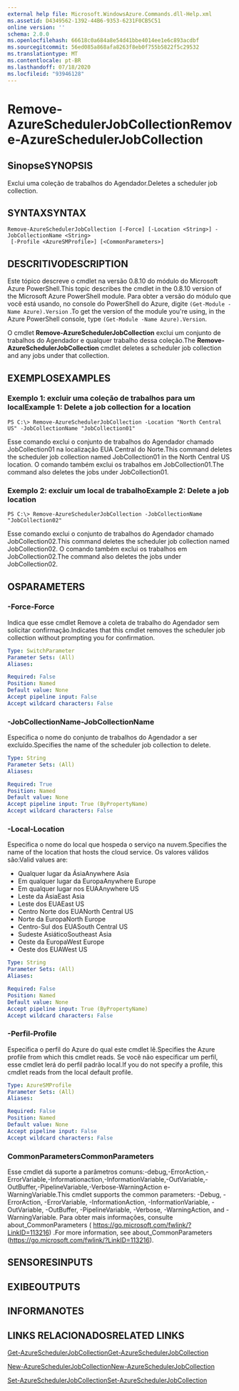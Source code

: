 ```yaml
---
external help file: Microsoft.WindowsAzure.Commands.dll-Help.xml
ms.assetid: D4349562-1392-44B6-9353-6231F0CB5C51
online version: ''
schema: 2.0.0
ms.openlocfilehash: 66618c0a684a8e54d41bbe4014ee1e6c893acdbf
ms.sourcegitcommit: 56ed085a868afa8263f8eb0f755b5822f5c29532
ms.translationtype: MT
ms.contentlocale: pt-BR
ms.lasthandoff: 07/18/2020
ms.locfileid: "93946128"
---
```

# <span data-ttu-id="f7137-101">Remove-AzureSchedulerJobCollection</span><span class="sxs-lookup"><span data-stu-id="f7137-101">Remove-AzureSchedulerJobCollection</span></span>

## <span data-ttu-id="f7137-102">Sinopse</span><span class="sxs-lookup"><span data-stu-id="f7137-102">SYNOPSIS</span></span>
<span data-ttu-id="f7137-103">Exclui uma coleção de trabalhos do Agendador.</span><span class="sxs-lookup"><span data-stu-id="f7137-103">Deletes a scheduler job collection.</span></span>

## <span data-ttu-id="f7137-104">SYNTAX</span><span class="sxs-lookup"><span data-stu-id="f7137-104">SYNTAX</span></span>

```
Remove-AzureSchedulerJobCollection [-Force] [-Location <String>] -JobCollectionName <String>
 [-Profile <AzureSMProfile>] [<CommonParameters>]
```

## <span data-ttu-id="f7137-105">DESCRITIVO</span><span class="sxs-lookup"><span data-stu-id="f7137-105">DESCRIPTION</span></span>
<span data-ttu-id="f7137-106">Este tópico descreve o cmdlet na versão 0.8.10 do módulo do Microsoft Azure PowerShell.</span><span class="sxs-lookup"><span data-stu-id="f7137-106">This topic describes the cmdlet in the 0.8.10 version of the Microsoft Azure PowerShell module.</span></span>
<span data-ttu-id="f7137-107">Para obter a versão do módulo que você está usando, no console do PowerShell do Azure, digite `(Get-Module -Name Azure).Version` .</span><span class="sxs-lookup"><span data-stu-id="f7137-107">To get the version of the module you're using, in the Azure PowerShell console, type `(Get-Module -Name Azure).Version`.</span></span>

<span data-ttu-id="f7137-108">O cmdlet **Remove-AzureSchedulerJobCollection** exclui um conjunto de trabalhos do Agendador e qualquer trabalho dessa coleção.</span><span class="sxs-lookup"><span data-stu-id="f7137-108">The **Remove-AzureSchedulerJobCollection** cmdlet deletes a scheduler job collection and any jobs under that collection.</span></span>

## <span data-ttu-id="f7137-109">EXEMPLOS</span><span class="sxs-lookup"><span data-stu-id="f7137-109">EXAMPLES</span></span>

### <span data-ttu-id="f7137-110">Exemplo 1: excluir uma coleção de trabalhos para um local</span><span class="sxs-lookup"><span data-stu-id="f7137-110">Example 1: Delete a job collection for a location</span></span>
```
PS C:\> Remove-AzureSchedulerJobCollection -Location "North Central US" -JobCollectionName "JobCollection01"
```

<span data-ttu-id="f7137-111">Esse comando exclui o conjunto de trabalhos do Agendador chamado JobCollection01 na localização EUA Central do Norte.</span><span class="sxs-lookup"><span data-stu-id="f7137-111">This command deletes the scheduler job collection named JobCollection01 in the North Central US location.</span></span>
<span data-ttu-id="f7137-112">O comando também exclui os trabalhos em JobCollection01.</span><span class="sxs-lookup"><span data-stu-id="f7137-112">The command also deletes the jobs under JobCollection01.</span></span>

### <span data-ttu-id="f7137-113">Exemplo 2: excluir um local de trabalho</span><span class="sxs-lookup"><span data-stu-id="f7137-113">Example 2: Delete a job location</span></span>
```
PS C:\> Remove-AzureSchedulerJobCollection -JobCollectionName "JobCollection02"
```

<span data-ttu-id="f7137-114">Esse comando exclui o conjunto de trabalhos do Agendador chamado JobCollection02.</span><span class="sxs-lookup"><span data-stu-id="f7137-114">This command deletes the scheduler job collection named JobCollection02.</span></span>
<span data-ttu-id="f7137-115">O comando também exclui os trabalhos em JobCollection02.</span><span class="sxs-lookup"><span data-stu-id="f7137-115">The command also deletes the jobs under JobCollection02.</span></span>

## <span data-ttu-id="f7137-116">OS</span><span class="sxs-lookup"><span data-stu-id="f7137-116">PARAMETERS</span></span>

### <span data-ttu-id="f7137-117">-Force</span><span class="sxs-lookup"><span data-stu-id="f7137-117">-Force</span></span>
<span data-ttu-id="f7137-118">Indica que esse cmdlet Remove a coleta de trabalho do Agendador sem solicitar confirmação.</span><span class="sxs-lookup"><span data-stu-id="f7137-118">Indicates that this cmdlet removes the scheduler job collection without prompting you for confirmation.</span></span>

```yaml
Type: SwitchParameter
Parameter Sets: (All)
Aliases: 

Required: False
Position: Named
Default value: None
Accept pipeline input: False
Accept wildcard characters: False
```

### <span data-ttu-id="f7137-119">-JobCollectionName</span><span class="sxs-lookup"><span data-stu-id="f7137-119">-JobCollectionName</span></span>
<span data-ttu-id="f7137-120">Especifica o nome do conjunto de trabalhos do Agendador a ser excluído.</span><span class="sxs-lookup"><span data-stu-id="f7137-120">Specifies the name of the scheduler job collection to delete.</span></span>

```yaml
Type: String
Parameter Sets: (All)
Aliases: 

Required: True
Position: Named
Default value: None
Accept pipeline input: True (ByPropertyName)
Accept wildcard characters: False
```

### <span data-ttu-id="f7137-121">-Local</span><span class="sxs-lookup"><span data-stu-id="f7137-121">-Location</span></span>
<span data-ttu-id="f7137-122">Especifica o nome do local que hospeda o serviço na nuvem.</span><span class="sxs-lookup"><span data-stu-id="f7137-122">Specifies the name of the location that hosts the cloud service.</span></span>
<span data-ttu-id="f7137-123">Os valores válidos são:</span><span class="sxs-lookup"><span data-stu-id="f7137-123">Valid values are:</span></span> 

- <span data-ttu-id="f7137-124">Qualquer lugar da Ásia</span><span class="sxs-lookup"><span data-stu-id="f7137-124">Anywhere Asia</span></span>
- <span data-ttu-id="f7137-125">Em qualquer lugar da Europa</span><span class="sxs-lookup"><span data-stu-id="f7137-125">Anywhere Europe</span></span>
- <span data-ttu-id="f7137-126">Em qualquer lugar nos EUA</span><span class="sxs-lookup"><span data-stu-id="f7137-126">Anywhere US</span></span>
- <span data-ttu-id="f7137-127">Leste da Ásia</span><span class="sxs-lookup"><span data-stu-id="f7137-127">East Asia</span></span>
- <span data-ttu-id="f7137-128">Leste dos EUA</span><span class="sxs-lookup"><span data-stu-id="f7137-128">East US</span></span>
- <span data-ttu-id="f7137-129">Centro Norte dos EUA</span><span class="sxs-lookup"><span data-stu-id="f7137-129">North Central US</span></span>
- <span data-ttu-id="f7137-130">Norte da Europa</span><span class="sxs-lookup"><span data-stu-id="f7137-130">North Europe</span></span>
- <span data-ttu-id="f7137-131">Centro-Sul dos EUA</span><span class="sxs-lookup"><span data-stu-id="f7137-131">South Central US</span></span>
- <span data-ttu-id="f7137-132">Sudeste Asiático</span><span class="sxs-lookup"><span data-stu-id="f7137-132">Southeast Asia</span></span>
- <span data-ttu-id="f7137-133">Oeste da Europa</span><span class="sxs-lookup"><span data-stu-id="f7137-133">West Europe</span></span>
- <span data-ttu-id="f7137-134">Oeste dos EUA</span><span class="sxs-lookup"><span data-stu-id="f7137-134">West US</span></span>

```yaml
Type: String
Parameter Sets: (All)
Aliases: 

Required: False
Position: Named
Default value: None
Accept pipeline input: True (ByPropertyName)
Accept wildcard characters: False
```

### <span data-ttu-id="f7137-135">-Perfil</span><span class="sxs-lookup"><span data-stu-id="f7137-135">-Profile</span></span>
<span data-ttu-id="f7137-136">Especifica o perfil do Azure do qual este cmdlet lê.</span><span class="sxs-lookup"><span data-stu-id="f7137-136">Specifies the Azure profile from which this cmdlet reads.</span></span>
<span data-ttu-id="f7137-137">Se você não especificar um perfil, esse cmdlet lerá do perfil padrão local.</span><span class="sxs-lookup"><span data-stu-id="f7137-137">If you do not specify a profile, this cmdlet reads from the local default profile.</span></span>

```yaml
Type: AzureSMProfile
Parameter Sets: (All)
Aliases: 

Required: False
Position: Named
Default value: None
Accept pipeline input: False
Accept wildcard characters: False
```

### <span data-ttu-id="f7137-138">CommonParameters</span><span class="sxs-lookup"><span data-stu-id="f7137-138">CommonParameters</span></span>
<span data-ttu-id="f7137-139">Esse cmdlet dá suporte a parâmetros comuns:-debug,-ErrorAction,-ErrorVariable,-Informationaction,-InformationVariable,-OutVariable,-OutBuffer,-PipelineVariable,-Verbose-WarningAction e-WarningVariable.</span><span class="sxs-lookup"><span data-stu-id="f7137-139">This cmdlet supports the common parameters: -Debug, -ErrorAction, -ErrorVariable, -InformationAction, -InformationVariable, -OutVariable, -OutBuffer, -PipelineVariable, -Verbose, -WarningAction, and -WarningVariable.</span></span> <span data-ttu-id="f7137-140">Para obter mais informações, consulte about_CommonParameters ( https://go.microsoft.com/fwlink/?LinkID=113216) .</span><span class="sxs-lookup"><span data-stu-id="f7137-140">For more information, see about_CommonParameters (https://go.microsoft.com/fwlink/?LinkID=113216).</span></span>

## <span data-ttu-id="f7137-141">SENSORES</span><span class="sxs-lookup"><span data-stu-id="f7137-141">INPUTS</span></span>

## <span data-ttu-id="f7137-142">EXIBE</span><span class="sxs-lookup"><span data-stu-id="f7137-142">OUTPUTS</span></span>

## <span data-ttu-id="f7137-143">INFORMA</span><span class="sxs-lookup"><span data-stu-id="f7137-143">NOTES</span></span>

## <span data-ttu-id="f7137-144">LINKS RELACIONADOS</span><span class="sxs-lookup"><span data-stu-id="f7137-144">RELATED LINKS</span></span>

[<span data-ttu-id="f7137-145">Get-AzureSchedulerJobCollection</span><span class="sxs-lookup"><span data-stu-id="f7137-145">Get-AzureSchedulerJobCollection</span></span>](./Get-AzureSchedulerJobCollection.md)

[<span data-ttu-id="f7137-146">New-AzureSchedulerJobCollection</span><span class="sxs-lookup"><span data-stu-id="f7137-146">New-AzureSchedulerJobCollection</span></span>](./New-AzureSchedulerJobCollection.md)

[<span data-ttu-id="f7137-147">Set-AzureSchedulerJobCollection</span><span class="sxs-lookup"><span data-stu-id="f7137-147">Set-AzureSchedulerJobCollection</span></span>](./Set-AzureSchedulerJobCollection.md)


